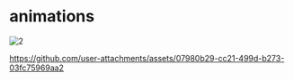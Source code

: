 # animations

![2](https://github.com/user-attachments/assets/9b9a3eeb-7a6f-4dd9-916d-c978ea217080)



https://github.com/user-attachments/assets/07980b29-cc21-499d-b273-03fc75969aa2
